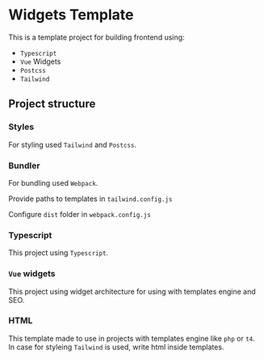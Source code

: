 # Widgets Template

This is a template project for building frontend using:

* `Typescript`
* `Vue` Widgets
* `Postcss`
* `Tailwind`

## Project structure

### Styles

For styling used `Tailwind` and `Postcss`.

### Bundler

For bundling used `Webpack`.

Provide paths to templates in `tailwind.config.js`

Configure `dist` folder in `webpack.config.js`

### Typescript

This project using `Typescript`.

### `Vue` widgets

This project using widget architecture for using with templates engine and SEO.

### HTML

This template made to use in projects with templates engine like `php` or `t4`. In case for styleing `Tailwind` is used, write html inside templates.

